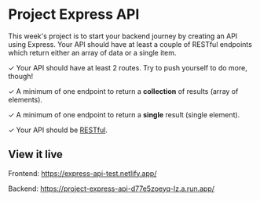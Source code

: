 # Project Express API

This week's project is to start your backend journey by creating an API using Express. Your API should have at least a couple of RESTful endpoints which return either an array of data or a single item.

✓ Your API should have at least 2 routes. Try to push yourself to do more, though!

✓ A minimum of one endpoint to return a **collection** of results (array of elements).

✓ A minimum of one endpoint to return a **single** result (single element).

✓ Your API should be [RESTful](https://www.notion.so/REST-API-23473abe980e40aaa932914751055d22).

## View it live

Frontend: https://express-api-test.netlify.app/

Backend: https://project-express-api-d77e5zoeyq-lz.a.run.app/
